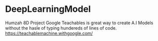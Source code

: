 # DeepLearningModel
Humzah 8D Project
Google Teachables is great way to create A.I Models without the hasle of typing hundereds of lines of code.
<https://teachablemachine.withgoogle.com/>

